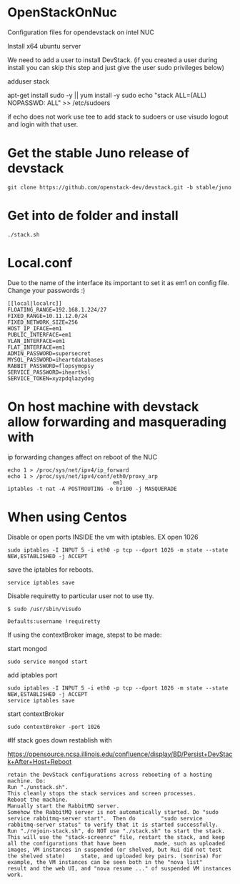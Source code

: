 # OpenStackOnNuc
Configuration files for opendevstack on intel NUC

Install x64 ubuntu server

We need to add a user to install DevStack. (if you created a user during install you can skip this step and just give the user sudo privileges below)

adduser stack

apt-get install sudo -y || yum install -y sudo
echo "stack ALL=(ALL) NOPASSWD: ALL" >> /etc/sudoers

if echo does not work use tee to add stack to sudoers or use visudo
logout and login with that user.

# Get the stable Juno release of devstack

    git clone https://github.com/openstack-dev/devstack.git -b stable/juno

# Get into de folder and install

    ./stack.sh

# Local.conf

Due to the name of the interface its important to set it as em1 on config file.
Change your passwords :)

    [[local|localrc]]
    FLOATING_RANGE=192.168.1.224/27
    FIXED_RANGE=10.11.12.0/24
    FIXED_NETWORK_SIZE=256
    HOST_IP_IFACE=em1
    PUBLIC_INTERFACE=em1
    VLAN_INTERFACE=em1
    FLAT_INTERFACE=em1
    ADMIN_PASSWORD=supersecret
    MYSQL_PASSWORD=iheartdatabases
    RABBIT_PASSWORD=flopsymopsy
    SERVICE_PASSWORD=iheartksl
    SERVICE_TOKEN=xyzpdqlazydog
    

    
# On host machine with devstack allow forwarding and masquerading with

ip forwarding changes affect on reboot of the NUC

    echo 1 > /proc/sys/net/ipv4/ip_forward
    echo 1 > /proc/sys/net/ipv4/conf/eth0/proxy_arp
                                     em1
    iptables -t nat -A POSTROUTING -o br100 -j MASQUERADE
    
# When using Centos

Disable or open ports INSIDE the vm with iptables. EX open 1026
    
    sudo iptables -I INPUT 5 -i eth0 -p tcp --dport 1026 -m state --state NEW,ESTABLISHED -j ACCEPT

save the iptables for reboots.

    service iptables save
    
Disable requiretty to particular user not to use tty.
    
    $ sudo /usr/sbin/visudo

    Defaults:username !requiretty
    
If using the contextBroker image, stepst to be made:

start mongod

    sudo service mongod start
    
add iptables port

    sudo iptables -I INPUT 5 -i eth0 -p tcp --dport 1026 -m state --state NEW,ESTABLISHED -j ACCEPT
    service iptables save

start contextBroker

    sudo contextBroker -port 1026
    
#If stack goes down restablish with

https://opensource.ncsa.illinois.edu/confluence/display/BD/Persist+DevStack+After+Host+Reboot

    retain the DevStack configurations across rebooting of a hosting machine. Do:
    Run "./unstack.sh".
    This cleanly stops the stack services and screen processes.
    Reboot the machine.
    Manually start the RabbitMQ server.
    Somehow the RabbitMQ server is not automatically started. Do "sudo service rabbitmq-server start".  Then do        "sudo service rabbitmq-server status" to verify that it is started successfully.
    Run "./rejoin-stack.sh", do NOT use "./stack.sh" to start the stack.
    This will use the "stack-screenrc" file, restart the stack, and keep all the configurations that have been         made, such as uploaded images, VM instances in suspended (or shelved, but Rui did not test the shelved state)     state, and uploaded key pairs. (sonrisa) For example, the VM instances can be seen both in the "nova list"         result and the web UI, and "nova resume ..." of suspended VM instances work.
